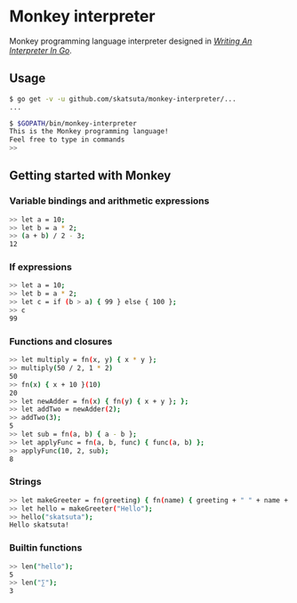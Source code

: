# Monkey interpreter

Monkey programming language interpreter designed in [_Writing An Interpreter In Go_](https://interpreterbook.com/).


## Usage

```sh
$ go get -v -u github.com/skatsuta/monkey-interpreter/...
...

$ $GOPATH/bin/monkey-interpreter
This is the Monkey programming language!
Feel free to type in commands
>> 
```


## Getting started with Monkey

### Variable bindings and arithmetic expressions

```sh
>> let a = 10;
>> let b = a * 2;
>> (a + b) / 2 - 3;
12
```

### If expressions

```sh
>> let a = 10;
>> let b = a * 2;
>> let c = if (b > a) { 99 } else { 100 };
>> c
99
```

### Functions and closures

```sh
>> let multiply = fn(x, y) { x * y };
>> multiply(50 / 2, 1 * 2)
50
>> fn(x) { x + 10 }(10)
20
>> let newAdder = fn(x) { fn(y) { x + y }; };
>> let addTwo = newAdder(2);
>> addTwo(3);
5
>> let sub = fn(a, b) { a - b };
>> let applyFunc = fn(a, b, func) { func(a, b) };
>> applyFunc(10, 2, sub);
8
```

### Strings

```sh
>> let makeGreeter = fn(greeting) { fn(name) { greeting + " " + name + "!" } };
>> let hello = makeGreeter("Hello");
>> hello("skatsuta");
Hello skatsuta!
```

### Builtin functions

```sh
>> len("hello");
5
>> len("∑");
3
```
